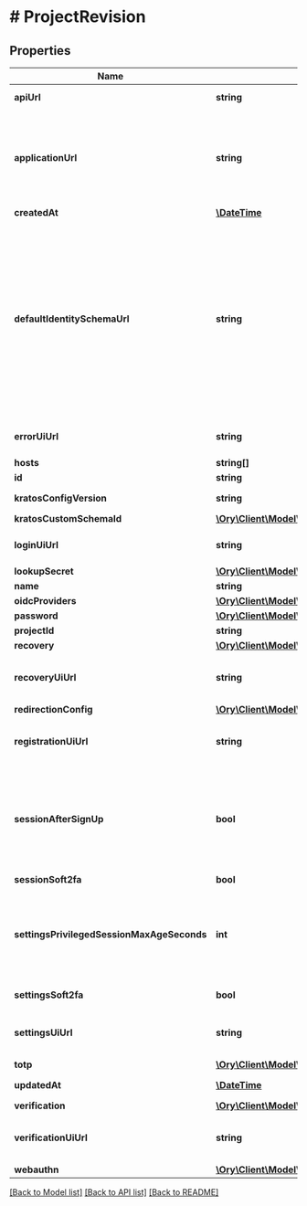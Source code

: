 # # ProjectRevision

## Properties

Name | Type | Description | Notes
------------ | ------------- | ------------- | -------------
**apiUrl** | **string** | The Project API URL  The URL where the Project&#39;s APIs are available. |
**applicationUrl** | **string** | Your Application URL  The URL where your application is available. Your users will be redirected to this URL when they successfully complete a login, logout, verification, recovery, or registration flow.  More fine-grained redirection patterns are available for the individual flows. |
**createdAt** | [**\DateTime**](\DateTime.md) | The Project&#39;s Revision Creation Date | [readonly]
**defaultIdentitySchemaUrl** | **string** | Default Identity Schema URL  This represents your Ory Kratos Default Identity Schema. It is your identity&#39;s default schema. This allows setting custom fields such as \&quot;address\&quot;, specifying whether you want to log in using email or a username, and more. For more information on this topic, please check out the identity documentation.  The value of this field can be either any \&quot;https://\&quot; URL - for example a file hosted at GitHub, or a &#x60;preset://&#x60;-prefixed string. Available profiles are:  profile://email profile://username |
**errorUiUrl** | **string** | Self-Service Error UI URL  Sets the UI URL for the error UI. If left empty, this will use Ory&#39;s hosted pages. | [optional]
**hosts** | **string[]** |  |
**id** | **string** |  |
**kratosConfigVersion** | **string** | The Project&#39;s Kratos Config Version | [optional] [readonly]
**kratosCustomSchemaId** | [**\Ory\Client\Model\NullUUID**](NullUUID.md) |  | [optional]
**loginUiUrl** | **string** | Self-Service Login UI URL  Sets the UI URL for the login UI. If left empty, this will use Ory&#39;s hosted pages. | [optional]
**lookupSecret** | [**\Ory\Client\Model\ProjectLookupSecretConfig**](ProjectLookupSecretConfig.md) |  | [optional]
**name** | **string** | The project&#39;s name. |
**oidcProviders** | [**\Ory\Client\Model\ProjectOidcConfig[]**](ProjectOidcConfig.md) |  | [optional]
**password** | [**\Ory\Client\Model\ProjectPasswordConfig**](ProjectPasswordConfig.md) |  | [optional]
**projectId** | **string** |  |
**recovery** | [**\Ory\Client\Model\ProjectRecoveryConfig**](ProjectRecoveryConfig.md) |  | [optional]
**recoveryUiUrl** | **string** | Self-Service Login UI URL  Sets the UI URL for the recovery UI. If left empty, this will use Ory&#39;s hosted pages. | [optional]
**redirectionConfig** | [**\Ory\Client\Model\RedirectionConfig**](RedirectionConfig.md) |  | [optional]
**registrationUiUrl** | **string** | Self-Service Login UI URL  Sets the UI URL for the registration UI. If left empty, this will use Ory&#39;s hosted pages. | [optional]
**sessionAfterSignUp** | **bool** | Issue Session after Sign Up  If set to true, users will receive a session after they successfully signed up. Enabling this option allows account enumeration during registration flows. Read more: https://www.ory.sh/kratos/docs/self-service/flows/user-registration#successful-registration |
**sessionSoft2fa** | **bool** | Enable Soft 2FA for Login Sessions | [optional]
**settingsPrivilegedSessionMaxAgeSeconds** | **int** | Duration in Seconds of how long a Session is Privileged  Defines how long a session is considered privileged in seconds. If the session&#39;s authenticated_at is older than the value specified here, the user needs to re-authenticate to perform certain actions (e.g. password change). | [optional]
**settingsSoft2fa** | **bool** | Enable Soft 2FA for Self-Service Settings Flows | [optional]
**settingsUiUrl** | **string** | Self-Service Settings UI URL  Sets the UI URL for the settings UI. If left empty, this will use Ory&#39;s hosted pages. | [optional]
**totp** | [**\Ory\Client\Model\ProjectTotpConfig**](ProjectTotpConfig.md) |  | [optional]
**updatedAt** | [**\DateTime**](\DateTime.md) | Last Time Project&#39;s Revision was Updated | [readonly]
**verification** | [**\Ory\Client\Model\ProjectVerificationConfig**](ProjectVerificationConfig.md) |  | [optional]
**verificationUiUrl** | **string** | Self-Service Login UI URL  Sets the UI URL for the verification UI. If left empty, this will use Ory&#39;s hosted pages. | [optional]
**webauthn** | [**\Ory\Client\Model\ProjectWebAuthnConfig**](ProjectWebAuthnConfig.md) |  | [optional]

[[Back to Model list]](../../README.md#models) [[Back to API list]](../../README.md#endpoints) [[Back to README]](../../README.md)
